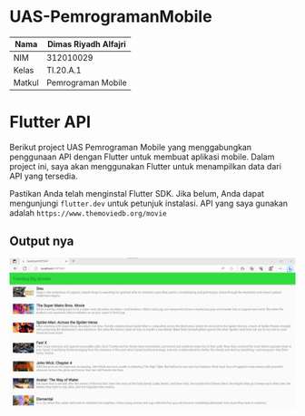 # UAS-PemrogramanMobile

| Nama      | Dimas Riyadh Alfajri |
| ----------- | ----------- |
| NIM     | 312010029       |
| Kelas   | TI.20.A.1        |
| Matkul     | Pemrograman Mobile  |

# Flutter API
Berikut project UAS Pemrograman Mobile yang menggabungkan penggunaan API dengan Flutter untuk membuat aplikasi mobile. Dalam project ini, saya akan menggunakan Flutter untuk menampilkan data dari API yang tersedia.

Pastikan Anda telah menginstal Flutter SDK. Jika belum, Anda dapat mengunjungi `flutter.dev` untuk petunjuk instalasi.
API yang saya gunakan adalah `https://www.themoviedb.org/movie`

## Output nya
![img](script/image/hasil.png)
